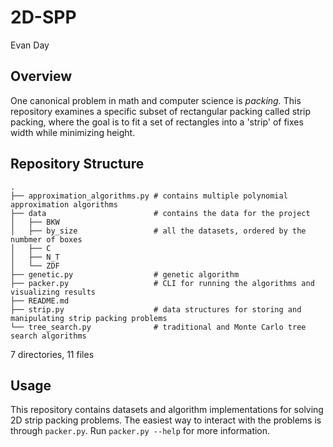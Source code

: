 # 2D-SPP
Evan Day

## Overview
One canonical problem in math and computer science is *packing.*
This repository examines a specific subset of rectangular packing called strip packing, where the goal is to fit a set of rectangles into a 'strip' of fixes width while minimizing height.

## Repository Structure
```
.
├── approximation_algorithms.py # contains multiple polynomial approximation algorithms
├── data                        # contains the data for the project
│   ├── BKW
│   ├── by_size                 # all the datasets, ordered by the numbmer of boxes
│   ├── C
│   ├── N_T
│   └── ZDF
├── genetic.py                  # genetic algorithm
├── packer.py                   # CLI for running the algorithms and visualizing results
├── README.md
├── strip.py                    # data structures for storing and manipulating strip packing problems
└── tree_search.py              # traditional and Monte Carlo tree search algorithms
```

7 directories, 11 files

## Usage
This repository contains datasets and algorithm implementations for solving 2D strip packing problems.
The easiest way to interact with the problems is through `packer.py`. Run `packer.py --help` for more information.
